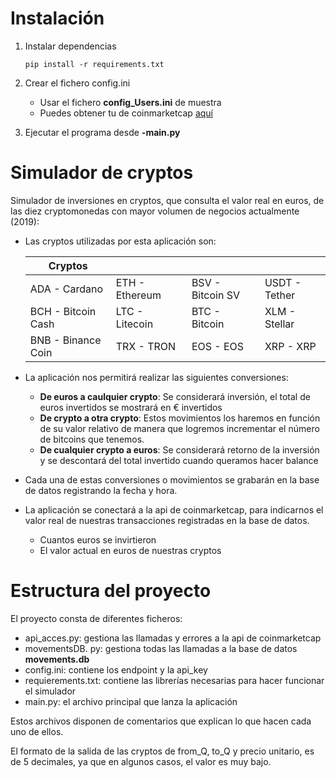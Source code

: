 # Instalación

1. Instalar dependencias
    ```
    pip install -r requirements.txt
    ```
2. Crear el fichero config.ini

    * Usar el fichero **config_Users.ini** de muestra
    * Puedes obtener tu  de coinmarketcap [aquí](https://coinmarketcap.com/api/)

3. Ejecutar el programa desde **-main.py**


# Simulador de cryptos

Simulador de inversiones en cryptos, que consulta el valor real en euros, de las diez cryptomonedas con mayor volumen de negocios actualmente (2019):

* Las cryptos utilizadas por esta aplicación son:

    | Cryptos               |                   |                         |                   |                   
    |-----------------------|:----------------- |:------------------------|:------------------| 
    | ADA - Cardano         |   ETH - Ethereum  |   BSV - Bitcoin SV      |   USDT - Tether   |
    | BCH - Bitcoin Cash    |   LTC - Litecoin  |   BTC - Bitcoin         |   XLM - Stellar   |                     
    | BNB - Binance Coin    |   TRX - TRON      |   EOS - EOS             |   XRP - XRP       |           

* La aplicación nos permitirá realizar las siguientes conversiones:
    * **De euros a caulquier crypto**: Se considerará inversión, el total de euros invertidos se mostrará en € invertidos
    * **De crypto a otra crypto**: Estos movimientos los haremos en función de su valor relativo de manera que logremos incrementar el número de bitcoins que tenemos.
    * **De cualquier crypto a euros**: Se considerará retorno de la inversión y se descontará del total invertido cuando queramos hacer balance

* Cada una de estas conversiones o movimientos se grabarán en la base de datos registrando la fecha y hora.
* La aplicación se conectará a la api de coinmarketcap, para indicarnos el valor real de nuestras transacciones registradas en la base de datos.
    * Cuantos euros se invirtieron
    * El valor actual en euros de nuestras cryptos

# Estructura del proyecto

El proyecto consta de diferentes ficheros:
* api_acces.py: gestiona las llamadas y errores a la api de coinmarketcap
* movementsDB. py: gestiona todas las llamadas a la base de datos **movements.db**
* config.ini: contiene los endpoint y la api_key
* requierements.txt: contiene las librerías necesarias para hacer funcionar el simulador
* main.py: el archivo principal que lanza la aplicación

Estos archivos disponen de comentarios que explican lo que hacen cada uno de ellos.

El formato de la salida de las cryptos de from_Q, to_Q y precio unitario, es de 5 decimales, ya que en algunos casos, el valor es muy bajo.




   
    
    
    
    

